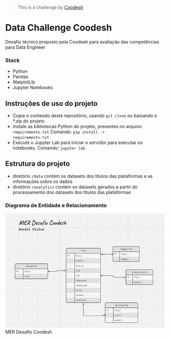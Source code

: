 >  This is a challenge by [Coodesh](https://coodesh.com/)
# Data Challenge Coodesh
Desafio técnico proposto pela Coodesh para avaliação das competências para Data Engineer

### Stack
* Python
* Pandas
* MatplotLib
* Jupyter Notebooks

## Instruções de uso do projeto
* Copie o conteúdo deste repositório, usando <code>git clone</code> ou baixando o *.zip do projeto
* Instale as bibliotecas Python do projeto, presentes no arquivo <code>requirements.txt</code>
Comando: <code>pip install -r requirements.txt</code>
* Execute o Jupyter Lab para iniciar o servidor para executar os notebooks.
Comando: <code>jupyter lab</code>

## Estrutura do projeto
* diretório <code>/data</code> contém os datasets dos títulos das plataformas e as informações sobre os dados
* diretório <code>/analytics</code> contém os datasets gerados a partir do processamento dos datasets 
dos títulos das plataformas


### Diagrama de Entidade e Relacionamento

![img_1.png](img_1.png)
MER Desafio Coodesh


